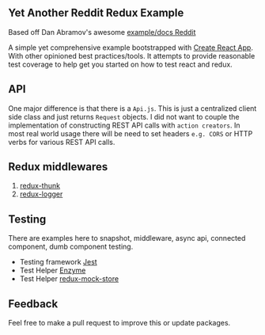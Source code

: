 ## Yet Another Reddit Redux Example

Based off Dan Abramov's awesome [example/docs Reddit](http://redux.js.org/docs/advanced/ExampleRedditAPI.html)

A simple yet comprehensive example bootstrapped with [Create React App](https://github.com/facebookincubator/create-react-app). With other opinioned best practices/tools. It attempts to provide reasonable test coverage to help get you started on how to test react and redux.

## API

One major difference is that there is a `Api.js`. This is just a centralized client side class and just returns `Request` objects. I did not want to couple the implementation of constructing REST API calls with `action creators`. In most real world usage there will be need to set headers `e.g. CORS` or HTTP verbs for various REST API calls.

## Redux middlewares
  1. [redux-thunk](https://github.com/gaearon/redux-thunk)
  2. [redux-logger](https://github.com/evgenyrodionov/redux-logger)

## Testing

There are examples here to snapshot, middleware, async api, connected component, dumb component testing.

- Testing framework [Jest](https://facebook.github.io/jest/)
- Test Helper [Enzyme](http://airbnb.io/enzyme/index.html)
- Test Helper [redux-mock-store](https://github.com/arnaudbenard/redux-mock-store)

## Feedback

Feel free to make a pull request to improve this or update packages.
